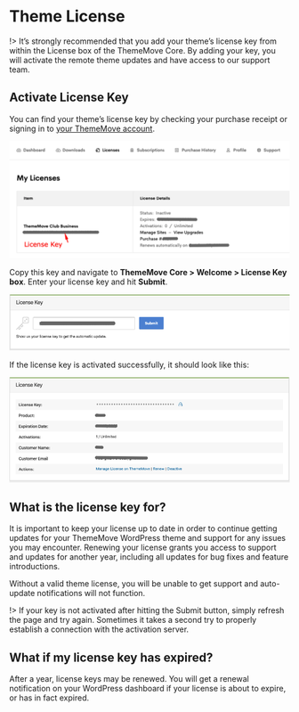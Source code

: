 # Theme License

!> It’s strongly recommended that you add your theme’s license key from within the License box of the ThemeMove Core. By adding your key, you will activate the remote theme updates and have access to our support team.

## Activate License Key

You can find your theme’s license key by checking your purchase receipt or signing in to [your ThemeMove account](https://thememove.com/dashboard/licenses/).

![Get License Key](__media/get-license-key.png)

Copy this key and navigate to **ThemeMove Core > Welcome > License Key box**. Enter your license key and hit **Submit**.

![Add License Key](__media/add-license-key.png)

If the license key is activated successfully, it should look like this:

![License Activaed](__media/license-activated.png)

## What is the license key for?

It is important to keep your license up to date in order to continue getting updates for your ThemeMove WordPress theme and support for any issues you may encounter. Renewing your license grants you access to support and updates for another year, including all updates for bug fixes and feature introductions.

Without a valid theme license, you will be unable to get support and auto-update notifications will not function.

!> If your key is not activated after hitting the Submit button, simply refresh the page and try again. Sometimes it takes a second try to properly establish a connection with the activation server.

## What if my license key has expired?

After a year, license keys may be renewed. You will get a renewal notification on your WordPress dashboard if your license is about to expire, or has in fact expired.